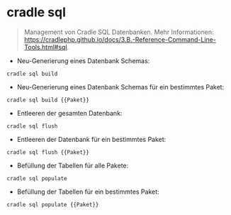 # cradle sql

> Management von Cradle SQL Datenbanken.
> Mehr Informationen: <https://cradlephp.github.io/docs/3.B.-Reference-Command-Line-Tools.html#sql>.

- Neu-Generierung eines Datenbank Schemas:

`cradle sql build`

- Neu-Generierung eines Datenbank Schemas für ein bestimmtes Paket:

`cradle sql build {{Paket}}`

- Entleeren der gesamten Datenbank:

`cradle sql flush`

- Entleeren der Datenbank für ein bestimmtes Paket:

`cradle sql flush {{Paket}}`

- Befüllung der Tabellen für alle Pakete:

`cradle sql populate`

- Befüllung der Tabellen für ein bestimmtes Paket:

`cradle sql populate {{Paket}}`
